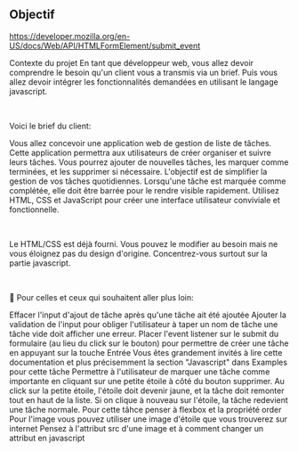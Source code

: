 ## Objectif

https://developer.mozilla.org/en-US/docs/Web/API/HTMLFormElement/submit_event

Contexte du projet
En tant que développeur web, vous allez devoir comprendre le besoin qu'un client vous a transmis via un brief. Puis vous allez devoir intégrer les fonctionnalités demandées en utilisant le langage javascript.

​

Voici le brief du client:

Vous allez concevoir une application web de gestion de liste de tâches. Cette application permettra aux utilisateurs de créer organiser et suivre leurs tâches. Vous pourrez ajouter de nouvelles tâches, les marquer comme terminées, et les supprimer si nécessaire. L'objectif est de simplifier la gestion de vos tâches quotidiennes. Lorsqu'une tâche est marquée comme complétée, elle doit être barrée pour le rendre visible rapidement. Utilisez HTML, CSS et JavaScript pour créer une interface utilisateur conviviale et fonctionnelle.

​

Le HTML/CSS est déjà fourni. Vous pouvez le modifier au besoin mais ne vous éloignez pas du design d'origine. Concentrez-vous surtout sur la partie javascript.

​

🚀 Pour celles et ceux qui souhaitent aller plus loin:

Effacer l'input d'ajout de tâche après qu'une tâche ait été ajoutée
Ajouter la validation de l'input pour obliger l'utilisateur à taper un nom de tâche une tâche vide doit afficher une erreur.
Placer l'event listener sur le submit du formulaire (au lieu du click sur le bouton) pour permettre de créer une tâche en appuyant sur la touche Entrée
Vous êtes grandement invités à lire cette documentation et plus précisemment la section "Javascript" dans Examples pour cette tâche
Permettre à l'utilisateur de marquer une tâche comme importante en cliquant sur une petite étoile à côté du bouton supprimer. Au click sur la petite étoile, l'étoile doit devenir jaune, et la tâche doit remonter tout en haut de la liste. Si on clique à nouveau sur l'étoile, la tâche redevient une tâche normale.
Pour cette tâhce penser à flexbox et la propriété order
Pour l'image vous pouvez utiliser une image d'étoile que vous trouverez sur internet
Pensez à l'attribut src d'une image et à comment changer un attribut en javascript
